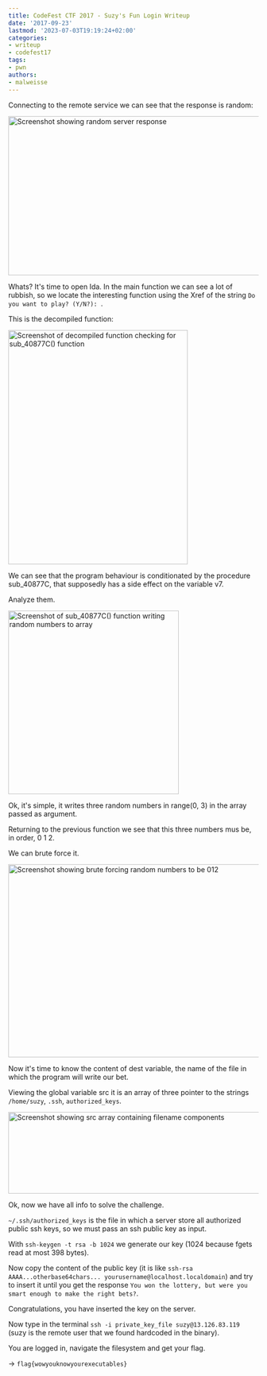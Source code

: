 ```yaml
---
title: CodeFest CTF 2017 - Suzy's Fun Login Writeup
date: '2017-09-23'
lastmod: '2023-07-03T19:19:24+02:00'
categories:
- writeup
- codefest17
tags:
- pwn
authors:
- malweisse
---
```


Connecting to the remote service we can see that the response is random:

<img class="img-responsive" src="/codefest17/germany-1.png" alt="Screenshot showing random server response" width="567" height="320">

Whats? It's time to open Ida.
In the main function we can see a lot of rubbish, so we locate the interesting function using the Xref of the string `Do you want to play? (Y/N?): `.

This is the decompiled function:

<img class="img-responsive" src="/codefest17/germany-2.png" alt="Screenshot of decompiled function checking for sub_40877C() function" width="361" height="471">

We can see that the program behaviour is conditionated by the procedure sub_40877C, that supposedly has a side effect on the variable v7.

Analyze them.

<img class="img-responsive" src="/codefest17/germany-3.png" alt="Screenshot of sub_40877C() function writing random numbers to array" width="343" height="369">

Ok, it's simple, it writes three random numbers in range(0, 3) in the array passed as argument.

Returning to the previous function we see that this three numbers mus be, in order, 0 1 2.

We can brute force it.

<img class="img-responsive" src="/codefest17/germany-4.png" alt="Screenshot showing brute forcing random numbers to be 012" width="603" height="388">

Now it's time to know the content of dest variable, the name of the file in which the program will write our bet.

Viewing the global variable src it is an array of three pointer to the strings `/home/suzy`, `.ssh`, `authorized_keys`.

<img class="img-responsive" src="/codefest17/germany-5.png" alt="Screenshot showing src array containing filename components" width="515" height="164">

Ok, now we have all info to solve the challenge.

`~/.ssh/authorized_keys` is the file in which a server store all authorized public ssh keys, so we must pass an ssh public key as input.

With `ssh-keygen -t rsa -b 1024` we generate our key (1024 because fgets read at most 398 bytes).

Now copy the content of the public key (it is like `ssh-rsa AAAA...otherbase64chars... yourusername@localhost.localdomain`) and try to insert it until you get the response `You won the lottery, but were you smart enough to make the right bets?`.

Congratulations, you have inserted the key on the server.

Now type in the terminal `ssh -i private_key_file suzy@13.126.83.119` (suzy is the remote user that we found hardcoded in the binary).

You are logged in, navigate the filesystem and get your flag.

-> `flag{wowyouknowyourexecutables}`
